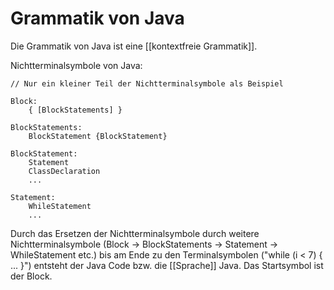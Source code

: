 # Grammatik von Java

Die Grammatik von Java ist eine [[kontextfreie Grammatik]].
 
Nichtterminalsymbole von Java:

```
// Nur ein kleiner Teil der Nichtterminalsymbole als Beispiel

Block:
	{ [BlockStatements] }
	
BlockStatements:
	BlockStatement {BlockStatement}
	
BlockStatement:
	Statement
	ClassDeclaration
	...
	
Statement:
	WhileStatement
	...
```

Durch das Ersetzen der Nichtterminalsymbole durch weitere Nichtterminalsymbole (Block -> BlockStatements -> Statement -> WhileStatement etc.) bis am Ende zu den Terminalsymbolen ("while (i < 7) { ... }") entsteht der Java Code bzw. die [[Sprache]] Java. Das Startsymbol ist der Block.